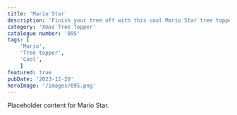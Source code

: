 ```yaml
---
title: 'Mario Star'
description: 'Finish your tree off with this cool Mario Star tree topper. Avilable with extension tube and without. Place some xmas light inside then place on top and watch it light up'
category: 'Xmas Tree Topper'
catalogue number: '095'
tags: [
    'Mario', 
    'Tree topper',
    'Cool', 
    ]
featured: true
pubDate: '2023-12-20'
heroImage: '/images/095.png'
---
```


Placeholder content for Mario Star.